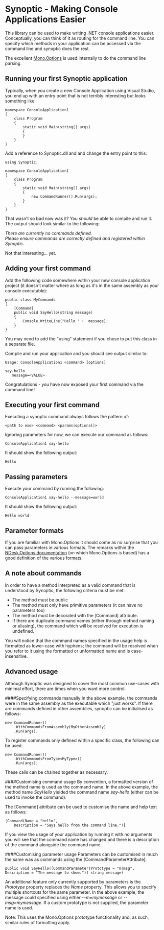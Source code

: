

Synoptic - Making Console Applications Easier
=============================================

This library can be used to make writing .NET console applications easier. Conceptually, you can think of it as routing for the command line. You can specify which methods in your application can be accessed via the command line and synoptic does the rest.

The excellent [Mono.Options](http://mono-project.com/Main_Page) is used internally to do the command line parsing.

Running your first Synoptic application
---------------------------------------

Typically, when you create a new Console Application using Visual Studio, you end up with an entry point that is not terribly interesting but looks something like:
    
    namespace ConsoleApplication1
    {
        class Program
        {
            static void Main(string[] args)
            {
            }
        }
    }

Add a reference to Synoptic.dll and and change the entry point to this:

    using Synoptic;

    namespace ConsoleApplication1
    {
        class Program
        {
            static void Main(string[] args)
            {
                new CommandRunner().Run(args);
            }
        }
    }

That wasn't so bad now was it? You *should* be able to compile and run it. The output should look similar to the following:

*There are currently no commands defined.  
Please ensure commands are correctly defined and registered within Synoptic.*

Not that interesting... yet.

Adding your first command
-------------------------
Add the following code somewhere within your new console application project (it doesn't matter where as long as it's in the same assembly as your console executable):

    public class MyCommands
    {
        [Command]
        public void SayHello(string message)
        {
            Console.WriteLine("Hello " +  message);
        }
    }

You may need to add the "using" statement if you chose to put this class in a separate file.

Compile and run your application and you should see output similar to:

    Usage: ConsoleApplication1 <command> [options]

    say-hello
       message=<VALUE>

Congratulations - you have now exposed your first command via the command line!

Executing your first command
----------------------------
Executing a synoptic command always follows the pattern of:  

    <path to exe> <command> <params[optional]>

Ignoring parameters for now, we can execute our command as follows:

    ConsoleApplication1 say-hello

It should show the following output:

    Hello

Passing parameters
------------------
Execute your command by running the following:  
      
    ConsoleApplication1 say-hello --message=world

It should show the following output:

    Hello world

Parameter formats
-----------------
If you are familiar with Mono.Options it should come as no surprise that you can pass parameters in various formats. The remarks within the [NDesk.Options documentation](http://www.ndesk.org/doc/ndesk-options/NDesk.Options/OptionSet.html#T:NDesk.Options.OptionSet:Docs:Remarks) (on which Mono.Options is based) has a good definition of the various formats.

A note about commands
---------------------
In order to have a method interpreted as a valid command that is understood by Synoptic, the following criteria must be met:

  - The method must be public
  - The method must only have primitive parameters (it can have no parameters too) 
  - The method must be decorated with the [Command] attribute.
  - If there are duplicate command names (either through method naming or aliasing), the command which will be resolved for execution is undefined.

You will notice that the command names specified in the usage help is formatted as lower-case with hyphens; the command will be resolved when you refer to it using the formatted or unformatted name and is case-insensitive.

Advanced usage
--------------
Although Synoptic was designed to cover the most common use-cases with minimal effort, there are times when you want more control.

####Specifying commands manually
In the above example, the commands were in the same assembly as the executable which "just works". If there are commands defined  in other assemblies, synoptic can be initialised as follows:

    new CommandRunner()
        .WithCommandsFromAssembly(MyOtherAssembly)
        .Run(args);

To register commands only defined within a specific class, the following can be used:

    new CommandRunner()
        .WithCommandsFromType<MyType>()
        .Run(args);

These calls can be chained together as necessary.

####Customising command usage
By convention, a formatted version of the method name is used as the command name. In the above example, the method name *SayHello* yielded the command name *say-hello* (either can be used to invoke the command).

The [Command] attribute can be used to customise the name and help text as follows:

    [Command(Name = "hello", 
        Description = "Says hello from the command line.")]

If you view the usage of your application by running it with no arguments you will see that the command name has changed and there is a description of the command alongside the command name.

####Customising parameter usage
Parameters can be customised in much the same was as commands using the [CommandParameterAttribute].

    public void SayHello([CommandParameter(Prototype = "m|msg", Description = "The message to show.")] string message)

An additional feature only currently supported by parameters is the *Prototype* property replaces the *Name* property. This allows you to specify multiple shortcuts for the same parameter. In the above example, the message could specified using either *--m=mymessage* or *--msg=mymessage*. If a custom prototype is not supplied, the parameter name is used.

Note: This uses the Mono.Options prototype functionality and, as such, similar rules of formatting apply.
